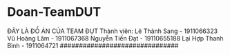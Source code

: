 # Doan-TeamDUT
ĐÂY LÀ ĐỒ ÁN CỦA TEAM ĐỤT
Thành viên:
Lê Thành Sang - 1911066323
Vũ Hoàng Lâm - 1911067368
Nguyễn Tiến Đạt - 19110655188
Lại Hợp Thanh Bình - 1911064721
###############################
